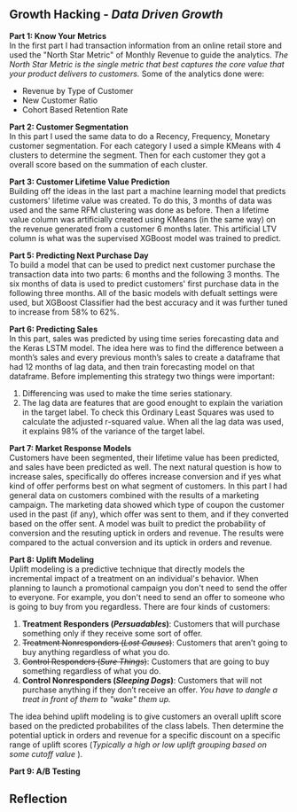 <h2>Growth Hacking - <i>Data Driven Growth</i></h2>
<b>Part 1: Know Your Metrics</b><br />
In the first part I had transaction information from an online retail store and used the "North Star Metric" of Monthly Revenue to guide the analytics. <i>The North Star Metric is the single metric that best captures the core value that your product delivers to customers.</i> Some of the analytics done were:
<ul>
  <li> Revenue by Type of Customer </li>
  <li> New Customer Ratio </li>
  <li> Cohort Based Retention Rate </li>
</ul>

<b>Part 2: Customer Segmentation</b><br /> 
In this part I used the same data to do a Recency, Frequency, Monetary customer segmentation. For each category I used a simple KMeans with 4 clusters to determine the segment. Then for each customer they got a overall score based on the summation of each cluster. <br /> 

<b>Part 3: Customer Lifetime Value Prediction</b><br />
Building off the ideas in the last part a machine learning model that predicts customers' lifetime value was created. To do this, 3 months of data was used and the same RFM clustering was done as before. Then a lifetime value column was artificially created using KMeans (in the same way) on the revenue generated from a customer 6 months later. This artificial LTV column is what was the supervised XGBoost model was trained to predict. <br /> 

<b>Part 5: Predicting Next Purchase Day</b><br />
To build a model that can be used to predict next customer purchase the transaction data into two parts: 6 months and the following 3 months. The six months of data is used to predict customers' first purchase data in the following three months. All of the basic models with defualt settings were used, but XGBoost Classifier had the best accuracy and it was further tuned to increase from 58% to 62%. <br />

<b>Part 6: Predicting Sales</b><br />
In this part, sales was predicted by using time series forecasting data and the Keras LSTM model. The idea here was to find the difference between a month’s sales and every previous month’s sales to create a dataframe that had 12 months of lag data, and then train forecasting model on that dataframe. Before implementing this strategy two things were important:
<ol>
  <li>Differencing was used to make the time series stationary.</li>
  <li>The lag data are features that are good enought to explain the variation in the target label. To check this Ordinary Least Squares was used to calculate the adjusted r-squared value. When all the lag data was used, it explains 98% of the variance of the target label. </li>
</ol>

<b>Part 7: Market Response Models </b><br />
Customers have been segmented, their lifetime value has been predicted, and sales have been predicted as well. The next natural question is how to increase sales, specifically do offeres increase conversion and if yes what kind of offer performs best on what segment of customers. In this part I had general data on customers combined with the results of a marketing campaign. The marketing data showed which type of coupon the customer used in the past (if any), which offer was sent to them, and if they converted based on the offer sent. A model was built to predict the probability of conversion and the resuting uptick in orders and revenue. The results were compared to the actual conversion and its uptick in orders and revenue.

<b>Part 8: Uplift Modeling</b><br />
Uplift modeling is a predictive technique that directly models the incremental impact of a treatment on an individual's behavior. When planning to launch a promotional campaign you don't need to send the offer to everyone. For example, you don't need to send an offer to someone who is going to buy from you regardless. There are four kinds of customers:
<ol>
  <li><b>Treatment Responders (<i>Persuadables</i>)</b>: Customers that will purchase something only if they receive some sort of offer.</li>
  <li><strike>Treatment Nonresponders (<i>Lost Causes</i>)</strike>: Customers that aren’t going to buy anything regardless of what you do.</li>
  <li><strike>Control Responders (<i>Sure Things</i>)</strike>: Customers that are going to buy something regardless of what you do.</li>
  <li><b>Control Nonresponders (<i>Sleeping Dogs</i>)</b>: Customers that will not purchase anything if they don’t receive an offer. <i>You have to dangle a treat in front of them to "wake" them up.</i></li>
</ol>
The idea behind uplift modeling is to give customers an overall uplift score based on the predicted probabilites of the class labels. Then determine the potential uptick in orders and revenue for a specific discount on a specific range of uplift scores (<i>Typically a high or low uplift grouping based on some cutoff value </i>).

<b>Part 9: A/B Testing</b><br />

<h2>Reflection</h2>
